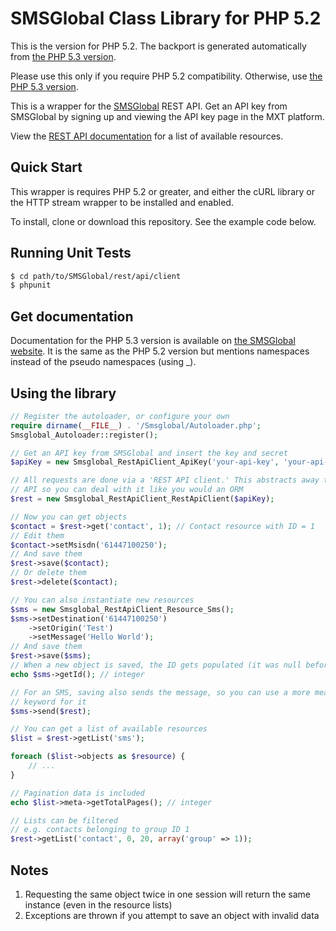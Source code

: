 SMSGlobal Class Library for PHP 5.2
===================================
This is the version for PHP 5.2. The backport is generated automatically from [the PHP 5.3 version](https://github.com/smsglobal/rest-api-client-php).

Please use this only if you require PHP 5.2 compatibility. Otherwise, use [the PHP 5.3 version](https://github.com/smsglobal/rest-api-client-php).

This is a wrapper for the [SMSGlobal](http://www.smsglobal.com/) REST API. Get an API key from SMSGlobal by signing up and viewing the API key page in the MXT platform.

View the [REST API documentation](http://www.smsglobal.com/rest-api/) for a list of available resources.

Quick Start
-----------
This wrapper is requires PHP 5.2 or greater, and either the cURL library or the HTTP stream wrapper to be installed and enabled.

To install, clone or download this repository. See the example code below.

Running Unit Tests
------------------
```bash
$ cd path/to/SMSGlobal/rest/api/client
$ phpunit
```

Get documentation
-----------------
Documentation for the PHP 5.3 version is available on [the SMSGlobal website](http://www.smsglobal.com/docs/rest-api-client-php/). It is the same as the PHP 5.2 version but mentions namespaces instead of the pseudo namespaces (using _).

Using the library
-----------------
```php
// Register the autoloader, or configure your own
require dirname(__FILE__) . '/Smsglobal/Autoloader.php';
Smsglobal_Autoloader::register();

// Get an API key from SMSGlobal and insert the key and secret
$apiKey = new Smsglobal_RestApiClient_ApiKey('your-api-key', 'your-api-secret');

// All requests are done via a 'REST API client.' This abstracts away the REST
// API so you can deal with it like you would an ORM
$rest = new Smsglobal_RestApiClient_RestApiClient($apiKey);

// Now you can get objects
$contact = $rest->get('contact', 1); // Contact resource with ID = 1
// Edit them
$contact->setMsisdn('61447100250');
// And save them
$rest->save($contact);
// Or delete them
$rest->delete($contact);

// You can also instantiate new resources
$sms = new Smsglobal_RestApiClient_Resource_Sms();
$sms->setDestination('61447100250')
    ->setOrigin('Test')
    ->setMessage('Hello World');
// And save them
$rest->save($sms);
// When a new object is saved, the ID gets populated (it was null before)
echo $sms->getId(); // integer

// For an SMS, saving also sends the message, so you can use a more meaningful
// keyword for it
$sms->send($rest);

// You can get a list of available resources
$list = $rest->getList('sms');

foreach ($list->objects as $resource) {
    // ...
}

// Pagination data is included
echo $list->meta->getTotalPages(); // integer

// Lists can be filtered
// e.g. contacts belonging to group ID 1
$rest->getList('contact', 0, 20, array('group' => 1));
```

Notes
-----
1. Requesting the same object twice in one session will return the same instance (even in the resource lists)
2. Exceptions are thrown if you attempt to save an object with invalid data
